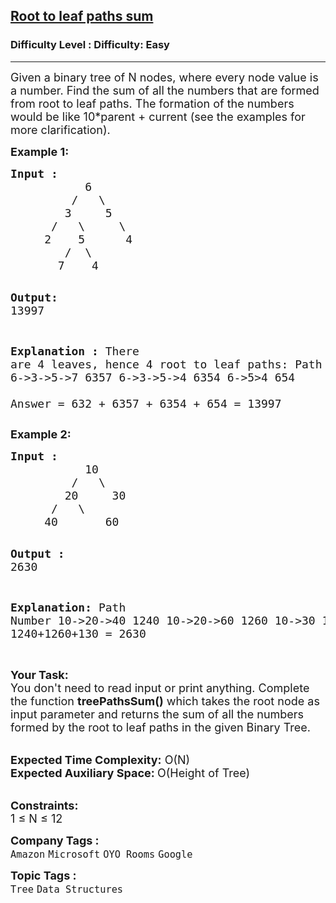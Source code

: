 <h2><a href="https://www.geeksforgeeks.org/problems/root-to-leaf-paths-sum/1">Root to leaf paths sum</a></h2><h3>Difficulty Level : Difficulty: Easy</h3><hr><div class="problems_problem_content__Xm_eO"><p><span style="font-size: 18px;">Given a binary tree of N nodes, where every node value is a number. Find the sum of all the numbers that are formed from root to leaf paths. The formation of the numbers would be like 10*parent + current (see the examples for more clarification).</span></p>
<p><strong><span style="font-size: 18px;">Example 1:</span></strong></p>
<pre><span style="font-size: 18px;"><strong>Input :      </strong>
           6                               
         /   \                          
        3     5                      
      /   \     \
     2    5      4             
        /  \                        
       7    4  </span>

<span style="font-size: 18px;"><strong>Output:</strong> 13997</span>

<span style="font-size: 18px;"><strong>Explanation :</strong>
There are 4 leaves, hence 4 root to leaf paths:
Path                      Number
6-&gt;3-&gt;2                   632
6-&gt;3-&gt;5-&gt;7                6357
6-&gt;3-&gt;5-&gt;4                6354
6-&gt;5&gt;4                    654   
Answer = 632 + 6357 + 6354 + 654 = 13997 </span></pre>
<p><strong><span style="font-size: 18px;">Example 2:</span></strong></p>
<pre><span style="font-size: 18px;"><strong>Input :    </strong>
           10                               
         /   \                          
        20     30                      
      /   \     
     40       60    </span>

<span style="font-size: 18px;"><strong>Output :</strong>  2630</span>

<span style="font-size: 18px;"><strong>Explanation:</strong>
Path                      Number
10-&gt;20-&gt;40                1240
10-&gt;20-&gt;60                1260
10-&gt;30                    130
1240+1260+130 = 2630</span></pre>
<p><br><span style="font-size: 18px;"><strong>Your Task: &nbsp;</strong><br>You don't need to read input or print anything. Complete the function <strong>treePathsSum()</strong> which takes the root node as input parameter and returns the sum of all the numbers formed by the root to leaf paths in the given Binary Tree.</span></p>
<p><br><span style="font-size: 18px;"><strong>Expected Time Complexity:</strong> O(N)<br><strong>Expected Auxiliary Space: </strong>O(Height of Tree)</span></p>
<p><br><span style="font-size: 18px;"><strong>Constraints:</strong><br>1 ≤ N ≤ 12</span></p></div><p><span style=font-size:18px><strong>Company Tags : </strong><br><code>Amazon</code>&nbsp;<code>Microsoft</code>&nbsp;<code>OYO Rooms</code>&nbsp;<code>Google</code>&nbsp;<br><p><span style=font-size:18px><strong>Topic Tags : </strong><br><code>Tree</code>&nbsp;<code>Data Structures</code>&nbsp;